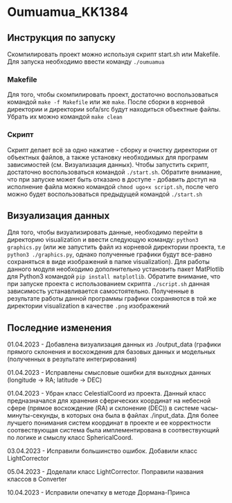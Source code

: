 # Oumuamua_KK1384

## Инструкция по запуску
Скомпилировать проект можно используя скрипт start.sh или Makefile. Для запуска необходимо ввести команду `./oumuamua`

### Makefile
Для того, чтобы скомпилировать проект, достаточно воспользоваться командой `make -f Makefile` или же `make`. После сборки в корневой директории и директории sofa/src будут находиться объектные файлы. Убрать их можно командой `make clean`

### Скрипт
Скрипт делает всё за одно нажатие - сборку и очистку директории от объектных файлов, а также установку необходимых для программ зависимостей (см. Визуализация данных). Чтобы запустить скрипт, достаточно воспользоваться командой `./start.sh`. Обратите внимание, что при запуске может быть отказано в доступе - добавить доступ на исполнение файла можно командой `chmod ugo+x script.sh`, после чего можно будет воспользоваться предыдущей командой `./start.sh`

## Визуализация данных
Для того, чтобы визуализировать данные, необходимо перейти в директорию visualization и ввести следующую команду: `python3 graphics.py` (или же запустить файл из корневой директории проекта, т.е `python3 ./graphics.py`, однако полученные графики будут все-равно сохраняться в виде изображений в папке visualization). Для работы данного модуля необходимо дополнительно установить пакет MatPlotlib для Python3 командой `pip install matplotlib`. Обратите внимание, что при запуске проекта с использованием скрипта `./script.sh` данная зависимость устанавливается самостоятельно. Полученные в результате работы данной программы графики сохраняются в той же директории visualization в качестве `.png` изображений

## Последние изменения
01.04.2023 - Добавлена визуализация данных из ./output_data (графики прямого склонения и восхождения для базовых данных и модельных (полученных в результате интегрирования)

01.04.2023 - Исправлены смысловые ошибки для выходных данных (longitude -> RA; latitude -> DEC)

01.04.2023 - Убран класс CelestialCoord из проекта. Данный класс предназначался для хранения сферических координат на небесной сфере (прямое восхождение (RA) и склонение (DEC)) в системе часы-минуты-секунды, в которых она была в файлах ./input_data. Для более лучшего понимания систем координат в проекте и ее корректности соотвествующая система была имплементирована в соотвествующий по логике и смыслу класс SphericalCoord.

03.04.2023 - Исправили большинство ошибок. Добавили класс LightCorrector

05.04.2023 - Доделали класс LightCorrector. Поправили названия классов в Converter

10.04.2023 - Исправили опечатку в методе Дормана-Принса
